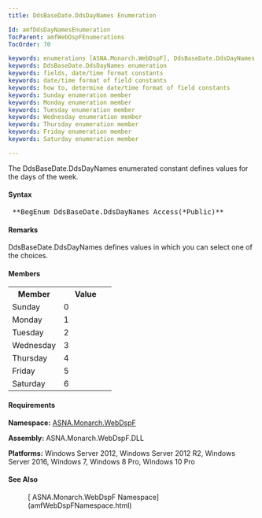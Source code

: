```yaml
---
title: DdsBaseDate.DdsDayNames Enumeration

Id: amfDdsDayNamesEnumeration
TocParent: amfWebDspFEnumerations
TocOrder: 70

keywords: enumerations [ASNA.Monarch.WebDspF], DdsBaseDate.DdsDayNames
keywords: DdsBaseDate.DdsDayNames enumeration
keywords: fields, date/time format constants
keywords: date/time format of field constants
keywords: how to, determine date/time format of field constants
keywords: Sunday enumeration member
keywords: Monday enumeration member
keywords: Tuesday enumeration member
keywords: Wednesday enumeration member
keywords: Thursday enumeration member
keywords: Friday enumeration member
keywords: Saturday enumeration member

---
```


The DdsBaseDate.DdsDayNames enumerated constant defines values for the days of the week.

#### Syntax
<pre class="prettyprint"> **BegEnum DdsBaseDate.DdsDayNames Access(*Public)** </pre>

#### Remarks
DdsBaseDate.DdsDayNames defines values in which you can select one of the choices.

#### Members
<table class="mytable" cellspacing="0" cellpadding="4" width="20%">
          <colgroup><col width="50%" align="center" /><col width="50%" align="center"/>
          </colgroup>
          <tr><th>Member</th>
  <th>Value</th>
          </tr>
          <tr>
            <td>Sunday</td>
            <td>0</td>
          </tr>
          <tr>
            <td>Monday</td>
            <td>1</td>
          </tr>
          <tr>
            <td>Tuesday</td>
            <td>2</td>
          </tr>
          <tr>
            <td>Wednesday</td>
            <td>3</td>
          </tr>
          <tr>
            <td>Thursday</td>
            <td>4</td>
          </tr>
          <tr>
            <td>Friday</td>
            <td>5</td>
          </tr>
          <tr>
            <td>Saturday</td>
            <td>6</td>
          </tr>
</table>

<!-- -->

#### Requirements
**Namespace:** [ASNA.Monarch.WebDspF](amfWebDspFNamespace.html)

**Assembly:** ASNA.Monarch.WebDspF.DLL

**Platforms:** Windows Server 2012, Windows Server 2012 R2, Windows Server 2016, Windows 7, Windows 8 Pro, Windows 10 Pro

#### See Also
<dl>
        <dd>[
        ASNA.Monarch.WebDspF Namespace](amfWebDspFNamespace.html)</dd>
</dl>

